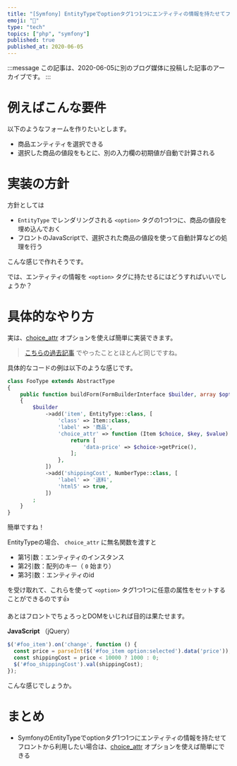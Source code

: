 ```yaml
---
title: "[Symfony] EntityTypeでoptionタグ1つ1つにエンティティの情報を持たせてフロントから利用する"
emoji: "🎻"
type: "tech"
topics: ["php", "symfony"]
published: true
published_at: 2020-06-05
---
```


:::message
この記事は、2020-06-05に別のブログ媒体に投稿した記事のアーカイブです。
:::

# 例えばこんな要件

以下のようなフォームを作りたいとします。

* 商品エンティティを選択できる
* 選択した商品の値段をもとに、別の入力欄の初期値が自動で計算される

# 実装の方針

方針としては

* `EntityType` でレンダリングされる `<option>` タグの1つ1つに、商品の値段を埋め込んでおく
* フロントのJavaScriptで、選択された商品の値段を使って自動計算などの処理を行う

こんな感じで作れそうです。

では、エンティティの情報を `<option>` タグに持たせるにはどうすればいいでしょうか？

# 具体的なやり方

実は、[choice_attr](https://symfony.com/doc/current/reference/forms/types/choice.html#choice-attr) オプションを使えば簡単に実装できます。

> [こちらの過去記事](https://zenn.dev/ttskch/articles/54867c7ba79e92) でやったこととほとんど同じですね。

具体的なコードの例は以下のような感じです。

```php
class FooType extends AbstractType
{
    public function buildForm(FormBuilderInterface $builder, array $options)
    {
        $builder
            ->add('item', EntityType::class, [
                'class' => Item::class,
                'label' => '商品',
                'choice_attr' => function (Item $choice, $key, $value) {
                    return [
                        'data-price' => $choice->getPrice(),
                    ];
                },
            ])
            ->add('shippingCost', NumberType::class, [
                'label' => '送料',
                'html5' => true,
            ])
        ;
    }
}
```

簡単ですね！

EntityTypeの場合、 `choice_attr` に無名関数を渡すと

* 第1引数：エンティティのインスタンス
* 第2引数：配列のキー（ `0` 始まり）
* 第3引数：エンティティのid

を受け取れて、これらを使って `<option>` タグ1つ1つに任意の属性をセットすることができるのです👍

あとはフロントでちょろっとDOMをいじれば目的は果たせます。

**JavaScript** （jQuery）

```js
$('#foo_item').on('change', function () {
  const price = parseInt($('#foo_item option:selected').data('price'));
  const shippingCost = price < 10000 ? 1000 : 0;
  $('#foo_shippingCost').val(shippingCost);
});
```

こんな感じでしょうか。

# まとめ

* SymfonyのEntityTypeでoptionタグ1つ1つにエンティティの情報を持たせてフロントから利用したい場合は、[choice_attr](https://symfony.com/doc/current/reference/forms/types/choice.html#choice-attr) オプションを使えば簡単にできる
